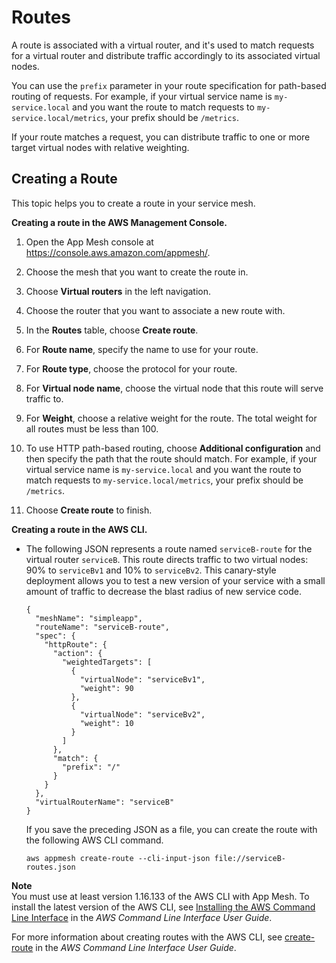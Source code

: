 # Routes<a name="routes"></a>

A route is associated with a virtual router, and it's used to match requests for a virtual router and distribute traffic accordingly to its associated virtual nodes\.

You can use the `prefix` parameter in your route specification for path\-based routing of requests\. For example, if your virtual service name is `my-service.local` and you want the route to match requests to `my-service.local/metrics`, your prefix should be `/metrics`\.

If your route matches a request, you can distribute traffic to one or more target virtual nodes with relative weighting\.

## Creating a Route<a name="create-route"></a>

This topic helps you to create a route in your service mesh\.

**Creating a route in the AWS Management Console\.**

1. Open the App Mesh console at [https://console\.aws\.amazon\.com/appmesh/](https://console.aws.amazon.com/appmesh/)\.

1. Choose the mesh that you want to create the route in\.

1. Choose **Virtual routers** in the left navigation\.

1. Choose the router that you want to associate a new route with\.

1. In the **Routes** table, choose **Create route**\.

1. For **Route name**, specify the name to use for your route\.

1. For **Route type**, choose the protocol for your route\.

1. For **Virtual node name**, choose the virtual node that this route will serve traffic to\.

1. For **Weight**, choose a relative weight for the route\. The total weight for all routes must be less than 100\.

1. To use HTTP path\-based routing, choose **Additional configuration** and then specify the path that the route should match\. For example, if your virtual service name is `my-service.local` and you want the route to match requests to `my-service.local/metrics`, your prefix should be `/metrics`\.

1. Choose **Create route** to finish\.

**Creating a route in the AWS CLI\.**
+ The following JSON represents a route named `serviceB-route` for the virtual router `serviceB`\. This route directs traffic to two virtual nodes: 90% to `serviceBv1` and 10% to `serviceBv2`\. This canary\-style deployment allows you to test a new version of your service with a small amount of traffic to decrease the blast radius of new service code\.

  ```
  {
    "meshName": "simpleapp",
    "routeName": "serviceB-route",
    "spec": {
      "httpRoute": {
        "action": {
          "weightedTargets": [
            {
              "virtualNode": "serviceBv1",
              "weight": 90
            },
            {
              "virtualNode": "serviceBv2",
              "weight": 10
            }
          ]
        },
        "match": {
          "prefix": "/"
        }
      }
    },
    "virtualRouterName": "serviceB"
  }
  ```

  If you save the preceding JSON as a file, you can create the route with the following AWS CLI command\.

  ```
  aws appmesh create-route --cli-input-json file://serviceB-routes.json
  ```
**Note**  
You must use at least version 1\.16\.133 of the AWS CLI with App Mesh\. To install the latest version of the AWS CLI, see [Installing the AWS Command Line Interface](https://docs.aws.amazon.com/cli/latest/userguide/installing.html) in the *AWS Command Line Interface User Guide*\.

  For more information about creating routes with the AWS CLI, see [create\-route](https://docs.aws.amazon.com/cli/latest/reference/appmesh/create-route.html) in the *AWS Command Line Interface User Guide*\.